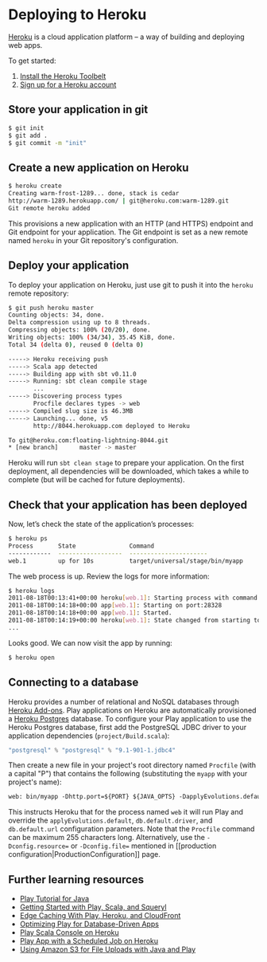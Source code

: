 # Deploying to Heroku

[Heroku](https://www.heroku.com/) is a cloud application platform – a way of building and deploying web apps.

To get started:

1. [Install the Heroku Toolbelt](https://toolbelt.heroku.com)
2. [Sign up for a Heroku account](https://id.heroku.com/signup)


## Store your application in git

```bash
$ git init
$ git add .
$ git commit -m "init"
```


## Create a new application on Heroku

```bash
$ heroku create
Creating warm-frost-1289... done, stack is cedar
http://warm-1289.herokuapp.com/ | git@heroku.com:warm-1289.git
Git remote heroku added
```

This provisions a new application with an HTTP (and HTTPS) endpoint and Git endpoint for your application.  The Git endpoint is set as a new remote named `heroku` in your Git repository's configuration.


## Deploy your application

To deploy your application on Heroku, just use git to push it into the `heroku` remote repository:

```bash
$ git push heroku master
Counting objects: 34, done.
Delta compression using up to 8 threads.
Compressing objects: 100% (20/20), done.
Writing objects: 100% (34/34), 35.45 KiB, done.
Total 34 (delta 0), reused 0 (delta 0)

-----> Heroku receiving push
-----> Scala app detected
-----> Building app with sbt v0.11.0
-----> Running: sbt clean compile stage
       ...
-----> Discovering process types
       Procfile declares types -> web
-----> Compiled slug size is 46.3MB
-----> Launching... done, v5
       http://8044.herokuapp.com deployed to Heroku

To git@heroku.com:floating-lightning-8044.git
* [new branch]      master -> master
```

Heroku will run `sbt clean stage` to prepare your application. On the first deployment, all dependencies will be downloaded, which takes a while to complete (but will be cached for future deployments).


## Check that your application has been deployed

Now, let’s check the state of the application’s processes:

```bash
$ heroku ps
Process       State               Command
------------  ------------------  ----------------------
web.1         up for 10s          target/universal/stage/bin/myapp 
```

The web process is up.  Review the logs for more information:

```bash
$ heroku logs
2011-08-18T00:13:41+00:00 heroku[web.1]: Starting process with command `target/universal/stage/bin/myapp`
2011-08-18T00:14:18+00:00 app[web.1]: Starting on port:28328
2011-08-18T00:14:18+00:00 app[web.1]: Started.
2011-08-18T00:14:19+00:00 heroku[web.1]: State changed from starting to up
...
```

Looks good. We can now visit the app by running:

```bash
$ heroku open
```


## Connecting to a database

Heroku provides a number of relational and NoSQL databases through [Heroku Add-ons](https://addons.heroku.com).  Play applications on Heroku are automatically provisioned a [Heroku Postgres](https://addons.heroku.com/heroku-postgresql) database.  To configure your Play application to use the Heroku Postgres database, first add the PostgreSQL JDBC driver to your application dependencies (`project/Build.scala`):

```scala
"postgresql" % "postgresql" % "9.1-901-1.jdbc4"
```

Then create a new file in your project's root directory named `Procfile` (with a capital "P") that contains the following (substituting the `myapp` with your project's name):

```txt
web: bin/myapp -Dhttp.port=${PORT} ${JAVA_OPTS} -DapplyEvolutions.default=true -Ddb.default.driver=org.postgresql.Driver -Ddb.default.url=${DATABASE_URL}
```

This instructs Heroku that for the process named `web` it will run Play and override the `applyEvolutions.default`, `db.default.driver`, and `db.default.url` configuration parameters.  Note that the `Procfile` command can be maximum 255 characters long.  Alternatively, use the `-Dconfig.resource=` or `-Dconfig.file=` mentioned in [[production configuration|ProductionConfiguration]] page.


## Further learning resources

* [Play Tutorial for Java](https://github.com/jamesward/play2torial/blob/master/JAVA.md)
* [Getting Started with Play, Scala, and Squeryl](http://www.artima.com/articles/play2_scala_squeryl.html)
* [Edge Caching With Play, Heroku, and CloudFront](http://www.jamesward.com/2012/08/08/edge-caching-with-play2-heroku-cloudfront)
* [Optimizing Play for Database-Driven Apps](http://www.jamesward.com/2012/06/25/optimizing-play-2-for-database-driven-apps)
* [Play Scala Console on Heroku](http://www.jamesward.com/2012/06/11/play-2-scala-console-on-heroku)
* [Play App with a Scheduled Job on Heroku](https://github.com/jamesward/play2-scheduled-job-demo)
* [Using Amazon S3 for File Uploads with Java and Play](https://devcenter.heroku.com/articles/using-amazon-s3-for-file-uploads-with-java-and-play-2)

